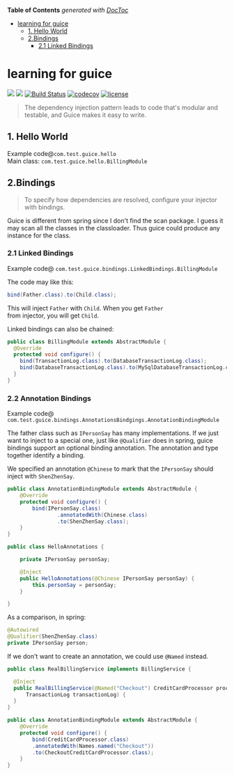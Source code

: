 <!-- START doctoc generated TOC please keep comment here to allow auto update -->
<!-- DON'T EDIT THIS SECTION, INSTEAD RE-RUN doctoc TO UPDATE -->
**Table of Contents**  *generated with [DocToc](https://github.com/thlorenz/doctoc)*

- [learning for guice](#learning-for-guice)
  - [1. Hello World](#1-hello-world)
  - [2.Bindings](#2bindings)
    - [2.1 Linked Bindings](#21-linked-bindings)

<!-- END doctoc generated TOC please keep comment here to allow auto update -->

learning for guice
===
[![](https://img.shields.io/badge/guice-4.1.0-green.svg?style=flat)](https://github.com/google/guice)
![](https://img.shields.io/badge/java-1.8-orange.svg)
[![Build Status](https://travis-ci.org/winsnow/l4guice.svg?branch=master)](https://travis-ci.org/winsnow/l4guice)
[![codecov](https://codecov.io/gh/winsnow/l4guice/branch/master/graph/badge.svg)](https://codecov.io/gh/winsnow/l4guice)
[![license](https://img.shields.io/github/license/mashape/apistatus.svg)](https://github.com/winsnow/l4guice/blob/master/LICENSE)

>The dependency injection pattern leads to code that's modular and
 testable, and Guice makes it easy to write.


## 1. Hello World
Example code@`com.test.guice.hello`   
Main class: `com.test.guice.hello.BillingModule`



## 2.Bindings
>To specify how dependencies are resolved, configure your injector with bindings.

Guice is different from spring since I don't find the scan package. I guess it may scan 
all the classes in the classloader. Thus guice could produce any instance for the class.

### 2.1 Linked Bindings
Example code@ `com.test.guice.bindings.LinkedBindings.BillingModule`   

The code may like this:  
```java
bind(Father.class).to(Child.class);
```
This will inject `Father` with `Child`. When you get `Father`  
from injector, you will get `Child`.

Linked bindings can also be chained:  
```java
public class BillingModule extends AbstractModule {
  @Override 
  protected void configure() {
    bind(TransactionLog.class).to(DatabaseTransactionLog.class);
    bind(DatabaseTransactionLog.class).to(MySqlDatabaseTransactionLog.class);
  }
}
```

### 2.2 Annotation Bindings
Example code@ `com.test.guice.bindings.AnnotationsBindgings.AnnotationBindingModule`   

The father class such as `IPersonSay` has many implementations. 
If we just want to inject to a special one, just like `@Qualifier` 
does in spring, guice bindings support an optional binding 
annotation. The annotation and type together identify a 
binding.

We specified an annotation `@Chinese` to mark that the 
`IPersonSay` should inject with `ShenZhenSay`.
```java
public class AnnotationBindingModule extends AbstractModule {
    @Override
    protected void configure() {
        bind(IPersonSay.class)
                .annotatedWith(Chinese.class)
                .to(ShenZhenSay.class);
    }
}
```
```java
public class HelloAnnotations {

    private IPersonSay personSay;

    @Inject
    public HelloAnnotations(@Chinese IPersonSay personSay) {
        this.personSay = personSay;
    }

}
```
As a comparison, in spring:
```java
@Autowired
@Qualifier(ShenZhenSay.class)
private IPersonSay person;
```

If we don't want to create an annotation, we could use `@Named` instead.
```java
public class RealBillingService implements BillingService {

  @Inject
  public RealBillingService(@Named("Checkout") CreditCardProcessor processor,
      TransactionLog transactionLog) {
  }
}
```
```java
public class AnnotationBindingModule extends AbstractModule {
    @Override
    protected void configure() {
        bind(CreditCardProcessor.class)
        .annotatedWith(Names.named("Checkout"))
        .to(CheckoutCreditCardProcessor.class);
    }
}
```